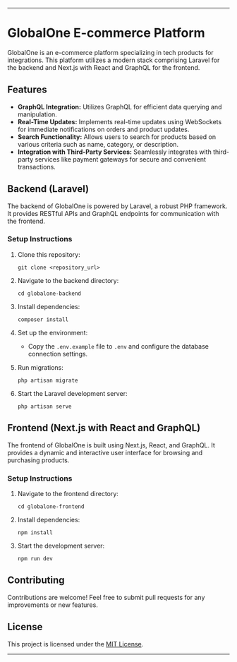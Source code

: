 
---

# GlobalOne E-commerce Platform

GlobalOne is an e-commerce platform specializing in tech products for integrations. This platform utilizes a modern stack comprising Laravel for the backend and Next.js with React and GraphQL for the frontend.

## Features

- **GraphQL Integration:** Utilizes GraphQL for efficient data querying and manipulation.
- **Real-Time Updates:** Implements real-time updates using WebSockets for immediate notifications on orders and product updates.
- **Search Functionality:** Allows users to search for products based on various criteria such as name, category, or description.
- **Integration with Third-Party Services:** Seamlessly integrates with third-party services like payment gateways for secure and convenient transactions.

## Backend (Laravel)

The backend of GlobalOne is powered by Laravel, a robust PHP framework. It provides RESTful APIs and GraphQL endpoints for communication with the frontend.

### Setup Instructions

1. Clone this repository:

   ```
   git clone <repository_url>
   ```

2. Navigate to the backend directory:

   ```
   cd globalone-backend
   ```

3. Install dependencies:

   ```
   composer install
   ```

4. Set up the environment:

   - Copy the `.env.example` file to `.env` and configure the database connection settings.

5. Run migrations:

   ```
   php artisan migrate
   ```

6. Start the Laravel development server:

   ```
   php artisan serve
   ```

## Frontend (Next.js with React and GraphQL)

The frontend of GlobalOne is built using Next.js, React, and GraphQL. It provides a dynamic and interactive user interface for browsing and purchasing products.

### Setup Instructions

1. Navigate to the frontend directory:

   ```
   cd globalone-frontend
   ```

2. Install dependencies:

   ```
   npm install
   ```

3. Start the development server:

   ```
   npm run dev
   ```

## Contributing

Contributions are welcome! Feel free to submit pull requests for any improvements or new features.

## License

This project is licensed under the [MIT License](LICENSE).

---

